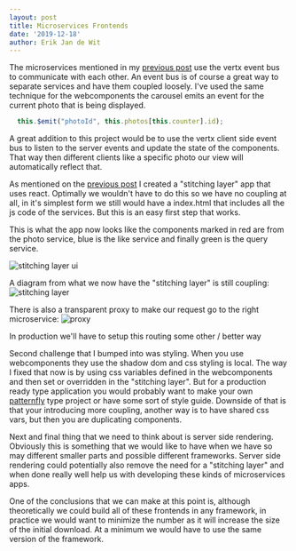 ```yaml
---
layout: post
title: Microservices Frontends
date: '2019-12-18'
author: Erik Jan de Wit
---
```


The microservices mentioned in my [previous post][1] use the vertx event bus to communicate with each other.
An event bus is of course a great way to separate services and have them coupled loosely.
I've used the same technique for the webcomponents the carousel emits an event for the current photo that is being displayed.

```js
  this.$emit("photoId", this.photos[this.counter].id);
```

A great addition to this project would be to use the vertx client side event bus to listen to the server events and update the state of the components.
That way then different clients like a specific photo our view will automatically reflect that.

As mentioned on the [previous post][1] I created a "stitching layer" app that uses react.
Optimally we wouldn't have to do this so we have no coupling at all, in it's simplest form we still would have a index.html that includes all the js code of the services.
But this is an easy first step that works.

This is what the app now looks like the components marked in red are from the photo service, blue is the like service and finally green is the query service.

![stitching layer ui](https://lh3.googleusercontent.com/n4qaF71RykQgxXPPYWTsA-9nM9FFb3unaXgKnkCV1_pbnI_HwMjZMKOyqjz_Rk2QAs6iXdninuvESJgvsJW5WFS4hNLleTGHdXLvk10wD0iNGLUQq5_NERAWFCnWwsgf_kBvN86NVY9w_VOz8-0kYHLryhLmg8kB2LWipU5qEuS7KoawbZh97iZjQFlL2EUAVe784iNoRk3AoK2wIOD1Y_ocZDj4_SjjZHgWPF2c58x7OltGgRfUiGGqBf_uYdzRwSxcpzHinkNdwKLsYMPsaz7sqP6J0LiNXkegJ7Cec9x5fnoaqNsqDwQtPcsCQloqz2cyCi6oN2UWGXDnfXqnPvzjBHm8HVTeY1WC5ll1JVCRUi_FKuAEqYSZ0oJ8tpQMaSCmPrVb5rIhiyZguJApKnUjHHvwbqUyF8fQo0istWGpXv4VvZG01THizbqlW-GlOT4LDHmpHvOLn6U9iy-P50grWb1NQ1u_KnN10CXLvyc6OVi831hebi2qK0onNumnszb8hlxJ1o7F1I2Z1FsNx-5HLW1ddVInridpZX_6EbqaHyxaJq9IMZCZ2SMgtsdSpvhAm5AEL_RUD3k8zQ0jV9G8V0Oc1dLajJ6HVP_CQa60GpWVZ9p75VvHK85ROx3nknMViewXdxxj9-y1PeU_edv38nydiwDEKGNkiYQwmNbXnlJ3l_5KDjdGr1ABs25jdd9T4zNTYJmxTy7V_ZVNE-QbVZCijsjtX16xlHpglkRXjf8=w1384-h698-no)

A diagram from what we now have the "stitching layer" is still coupling:
![stitching layer](https://lh3.googleusercontent.com/IlvYJ8OsYGdWz9rw_tBeXz7llcpNPjmVlt2_wKNjpFJafeSRQLOpy6-KHiB99hTtSQsMMBzv607Mbjt8krC_JelrC84wqkw7lfHZz19hHVTHCZAmBGCgy1OOExednujpF8jpIFldCNvJUi6vvtFVnYvW1v7-7bK4BjLmYDDEQSkrf8yXcMxtbuQeutNWUynSCnfRhg1H08vhQuVK0Y2miBX82yL53ZCgzhknvb2jk9sSzPbGeNIc6FSRrqIF2R_5J55tpt5imU9L1OxV5iqmUPwa9baVQ0nXOha6lWmlwfzB9OszkV4JHwEZnGxV-udK8cVS2y7aW9KZnhPygTH21eCCOGTMgE2ETrdMFUpqRjKW7KuQ_RVX3CUWUw220AUfkgiR6BDO_hwcUa0304d3FTR_zLLdnTqKVg7lTTvmV_KQIbwXPRmRlAjGue6eYajbi8viReOqiMxH4sDwKbJrngBKlkXOHoGltDxUMxkurXf8mwjYaMpIH4UhbNYNTw2u7a3kuRZoLYAiXT1qpahNRPyeFIzf51DkCrm5AqdvV9dSPPMBas5BQfOGbvDH7hCRlcLTXgC4KbFzjJpbvP_99Xsc8Wzz2RWbu3jWh2N-f-GGWuQtPnXpaug-c1xUFk18-6ELPGEPfzzq6MNRBYDW60XUQ6VR87UMiYy6zdl8MIf4GGH-YHc1nDdE3TInLuBRyv4iE0YrW_Hz3GD0t9EEfWKHuzs_tjHZ8vOF91Y-v5M9tx0=w361-h371-no)

There is also a transparent proxy to make our request go to the right microservice:
![proxy](https://lh3.googleusercontent.com/3P4IaFMKecfeGqiLfH4AuYfnpI4hqQO6PnhYRmh35XWf7gv4ySxiAM67Zk0u0TmhAcdbduVKZPGU5ZsOPAAJKyOvqYv7s5TWj1azV-jIuegxXniCsb_yKq60Szsebp_qOevRNeBzez3zHo84ujUxUyZuvu_j7hZ7n0sUoTo28ymvsm2BknxUEWlTKMegHfbffTqsvkMqlVksK6-6bxWu_ErI9UJzsFcMFoFvK51yJtMH9gorIlGFFk_K5ZqXo0eWcRnW8MdPvcGzPW9HgoTeouJJI5SGVLOjcrpmcVexUTUzjygSBMlaXyRWkfs7r7VPgiGpyw7iOQGoHa9_cFsQ_B8vggXP-slerQTFdV9c9lkrxbzq0LfRzjwR-49ctyY4G7obVWcFP_CVpxsBfW7jXOcqtDPEgJzdcR912BWnEiiFpvgnKLcl0En5hAVftD0Yj0CP6x7Ubo41T2O8bWCFXuXeSg08fubyLkqgargn_VqzDSHcU9hF4WiguHppFM1lZFc_FiOS79N3oS6PZE4W3vxqnXqrEAQtUPBhW_UORlRVILJGYXYkkB4oZyNs6n-qZp_Pu5qMWR65zgAB7Gx_dWAmnFD7jiYXBUpNAKxdf1qezrtvtzOe-dxKf0aVnfeemYh3-9AcdYx55NCKe1Rm4a4NqUwQPUkTP6vcmNqOXKUhaO7lj11nXAhCJhLR3bmk-Qe3AR5u9k32TPvW3h_twy3gzL1Pj6HG60MMSs-55tic1sw=w449-h301-no)

In production we'll have to setup this routing some other / better way

Second challenge that I bumped into was styling.
When you use webcomponents they use the shadow dom and css styling is local.
The way I fixed that now is by using css variables defined in the webcomponents and then set or overridden in the "stitching layer".
But for a production ready type application you would probably want to make your own [patternfly][2] type project or have some sort of style guide.
Downside of that is that your introducing more coupling, another way is to have shared css vars, but then you are duplicating components.

Next and final thing that we need to think about is server side rendering.
Obviously this is something that we would like to have when we have so may different smaller parts and possible different frameworks.
Server side rendering could potentially also remove the need for a "stitching layer" and when done really well help us with developing these kinds of microservices apps.

One of the conclusions that we can make at this point is, although theoretically we could build all of these frontends in any framework, in practice we would want to minimize the number as it will increase the size of the initial download.
At a minimum we would have to use the same version of the framework.

[1]: /2019/12/16/microservices-frontend.html
[2]: https://www.patternfly.org/v4/